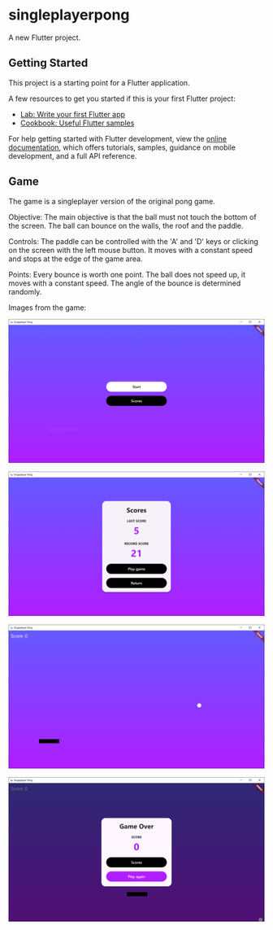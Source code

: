 # singleplayerpong

A new Flutter project.

## Getting Started

This project is a starting point for a Flutter application.

A few resources to get you started if this is your first Flutter project:

- [Lab: Write your first Flutter app](https://docs.flutter.dev/get-started/codelab)
- [Cookbook: Useful Flutter samples](https://docs.flutter.dev/cookbook)

For help getting started with Flutter development, view the
[online documentation](https://docs.flutter.dev/), which offers tutorials,
samples, guidance on mobile development, and a full API reference.

## Game

The game is a singleplayer version of the original pong game. 

Objective:
The main objective is that the ball must not touch the bottom of the screen. The ball can bounce on the walls, the roof and the paddle.

Controls: 
The paddle can be controlled with the 'A' and 'D' keys or clicking on the screen with the left mouse button. It moves with a constant speed and stops at the edge of the game area.

Points: Every bounce is worth one point. The ball does not speed up, it moves with a constant speed. The angle of the bounce  is determined randomly.

Images from the game:

![MAIN MENU](mainmenu.png)

![SCOREBOARD](scoreboard.png)

![GAME](workinggame.png)

![GAME OVER](gameover.png)